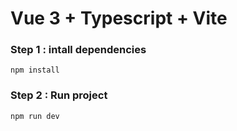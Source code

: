 # Vue 3 + Typescript + Vite

### Step 1 : intall dependencies
```
npm install
```

### Step 2 : Run project
```
npm run dev
```
